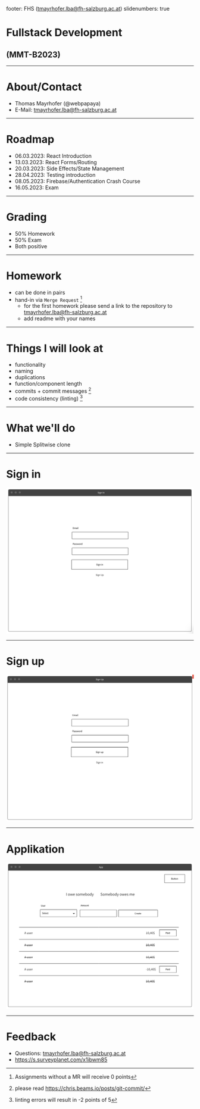 footer: FHS (tmayrhofer.lba@fh-salzburg.ac.at)
slidenumbers: true

# Fullstack Development

## (MMT-B2023)

---

# About/Contact

- Thomas Mayrhofer (@webpapaya)
- E-Mail: tmayrhofer.lba@fh-salzburg.ac.at

---

# Roadmap

- 06.03.2023: React Introduction
- 13.03.2023: React Forms/Routing
- 20.03.2023: Side Effects/State Management
- 28.04.2023: Testing introduction
- 08.05.2023: Firebase/Authentication Crash Course
- 16.05.2023: Exam

---

# Grading

- 50% Homework
- 50% Exam
- Both positive

---

# Homework

- can be done in pairs
- hand-in via `Merge Request` [^1]
  - for the first homework please send a link to the repository to tmayrhofer.lba@fh-salzburg.ac.at
  - add readme with your names

[^1]: Assignments without a MR will receive 0 points

---

# Things I will look at

- functionality
- naming
- duplications
- function/component length
- commits + commit messages [^2]
- code consistency (linting) [^3]

[^2]: please read <https://chris.beams.io/posts/git-commit/>

[^3]: linting errors will result in -2 points of 5

----

# What we'll do

- Simple Splitwise clone

----

# Sign in

![inline](assets/sign_in_wireframe.png)

----

# Sign up

![inline](assets/sign_up_wireframe.png)

----

# Applikation

![inline](assets/app_wireframe.png)

---

# Feedback

- Questions: tmayrhofer.lba@fh-salzburg.ac.at
- <https://s.surveyplanet.com/x1ibwm85>
